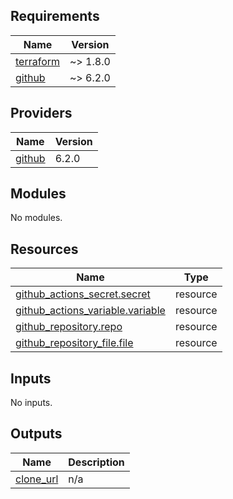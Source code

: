 ## Requirements

| Name | Version |
|------|---------|
| <a name="requirement_terraform"></a> [terraform](#requirement\_terraform) | ~> 1.8.0 |
| <a name="requirement_github"></a> [github](#requirement\_github) | ~> 6.2.0 |

## Providers

| Name | Version |
|------|---------|
| <a name="provider_github"></a> [github](#provider\_github) | 6.2.0 |

## Modules

No modules.

## Resources

| Name | Type |
|------|------|
| [github_actions_secret.secret](https://registry.terraform.io/providers/integrations/github/latest/docs/resources/actions_secret) | resource |
| [github_actions_variable.variable](https://registry.terraform.io/providers/integrations/github/latest/docs/resources/actions_variable) | resource |
| [github_repository.repo](https://registry.terraform.io/providers/integrations/github/latest/docs/resources/repository) | resource |
| [github_repository_file.file](https://registry.terraform.io/providers/integrations/github/latest/docs/resources/repository_file) | resource |

## Inputs

No inputs.

## Outputs

| Name | Description |
|------|-------------|
| <a name="output_clone_url"></a> [clone\_url](#output\_clone\_url) | n/a |
